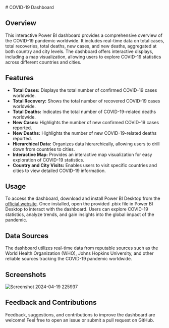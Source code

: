\# COVID-19 Dashboard

## Overview
This interactive Power BI dashboard provides a comprehensive overview of the COVID-19 pandemic worldwide. It includes real-time data on total cases, total recoveries, total deaths, new cases, and new deaths, aggregated at both country and city levels. The dashboard offers interactive displays, including a map visualization, allowing users to explore COVID-19 statistics across different countries and cities.

## Features
- **Total Cases:** Displays the total number of confirmed COVID-19 cases worldwide.
- **Total Recovery:** Shows the total number of recovered COVID-19 cases worldwide.
- **Total Deaths:** Indicates the total number of COVID-19-related deaths worldwide.
- **New Cases:** Highlights the number of new confirmed COVID-19 cases reported.
- **New Deaths:** Highlights the number of new COVID-19-related deaths reported.
- **Hierarchical Data:** Organizes data hierarchically, allowing users to drill down from countries to cities.
- **Interactive Map:** Provides an interactive map visualization for easy exploration of COVID-19 statistics.
- **Country and City Visits:** Enables users to visit specific countries and cities to view detailed COVID-19 information.

## Usage
To access the dashboard, download and install Power BI Desktop from the [official website](https://powerbi.microsoft.com/en-us/desktop/). Once installed, open the provided .pbix file in Power BI Desktop to interact with the dashboard. Users can explore COVID-19 statistics, analyze trends, and gain insights into the global impact of the pandemic.

## Data Sources
The dashboard utilizes real-time data from reputable sources such as the World Health Organization (WHO), Johns Hopkins University, and other reliable sources tracking the COVID-19 pandemic worldwide.

## Screenshots
![Screenshot 2024-04-19 225937](https://github.com/Khalodddd/Dashboard/assets/90678093/727b5ee9-6dc0-4e5b-a6cf-61e19dd63d66)

## Feedback and Contributions
Feedback, suggestions, and contributions to improve the dashboard are welcome! Feel free to open an issue or submit a pull request on GitHub.
